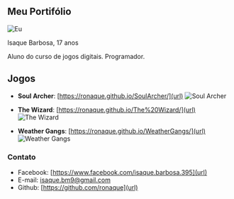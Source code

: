 ## Meu Portifólio

![Eu](https://scontent.frec10-1.fna.fbcdn.net/v/t1.0-9/22549727_1408079169290406_1982596868822454870_n.jpg?_nc_cat=108&_nc_ht=scontent.frec10-1.fna&oh=6feb9c97fff9790c2671cb64427d3bc9&oe=5CA6A21C)

Isaque Barbosa, 17 anos

Aluno do curso de jogos digitais.
Programador.


## Jogos
- **Soul Archer**: [https://ronaque.github.io/SoulArcher/](url)
![Soul Archer](https://i.pinimg.com/originals/97/be/02/97be0223779aba3207c6da7055ee555a.png)

- **The Wizard**: [https://ronaque.github.io/The%20Wizard/](url)
![The Wizard](https://i.pinimg.com/originals/2d/ff/99/2dff996b8a83544ac67035d94b1a549d.png)

- **Weather Gangs**: [https://ronaque.github.io/WeatherGangs/](url)
![Weather Gangs](https://i.pinimg.com/originals/d6/2e/96/d62e96d973b8416d78694bff21db21a7.png)

### Contato
- Facebook: [https://www.facebook.com/isaque.barbosa.395](url)
- E-mail: isaque.bm9@gmail.com
- Github: [https://github.com/ronaque](url)

